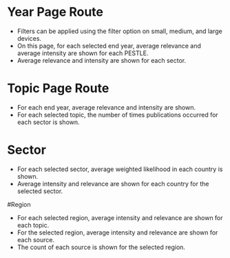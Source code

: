 # Year Page Route
- Filters can be applied using the filter option on small, medium, and large devices.
- On this page, for each selected end year, average relevance and average intensity are shown for each PESTLE.
- Average relevance and intensity are shown for each sector.

# Topic Page Route
- For each end year, average relevance and intensity are shown.
- For each selected topic, the number of times publications occurred for each sector is shown.

# Sector
- For each selected sector, average weighted likelihood in each country is shown.
- Average intensity and relevance are shown for each country for the selected sector.

#Region 
- For each selected region, average intensity and relevance are shown for each topic.
- For the selected region, average intensity and relevance are shown for each source.
- The count of each source is shown for the selected region.
